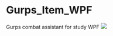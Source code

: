 # Gurps_Item_WPF
Gurps combat assistant
for study WPF
<img src="https://ci.appveyor.com/api/projects/status/3av8uwpmyom21wi6/branch/master?svg=true">
